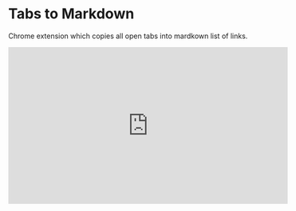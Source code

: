 # Tabs to Markdown

Chrome extension which copies all open tabs into mardkown list of links.

<iframe width="560" height="315" src="https://www.youtube.com/embed/aFfnTgPt3Ms?rel=0&amp;showinfo=0" frameborder="0" allow="accelerometer; autoplay; encrypted-media; gyroscope; picture-in-picture" allowfullscreen></iframe>
